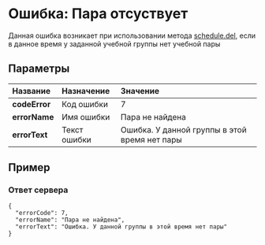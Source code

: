 # Ошибка: Пара отсуствует <a name="PairAlreadyExists"></a>
Данная ошибка возникает при использовании метода [schedule.del](#schedule.del), если в данное время у заданной учебной группы нет учебной пары

## Параметры
| Название     | Назначение     | Значение
| :------------- | :------------- | :------------- |
| **codeError**      | Код ошибки |  7
| **errorName** | Имя ошибки | Пара не найдена
| **errorText** | Текст ошибки | Ошибка. У данной группы в этой время нет пары

## Пример

### Ответ сервера

```
{
  "errorCode": 7,
  "errorName": "Пара не найдена",
  "errorText": "Ошибка. У данной группы в этой время нет пары"
}
```
